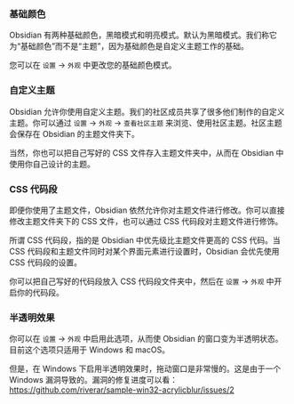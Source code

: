 ### 基础颜色

Obsidian 有两种基础颜色，黑暗模式和明亮模式。默认为黑暗模式。我们称它为“基础颜色”而不是“主题”，因为基础颜色是自定义主题工作的基础。

您可以在 `设置` -> `外观` 中更改您的基础颜色模式。

### 自定义主题

Obsidian 允许你使用自定义主题。我们的社区成员共享了很多他们制作的自定义主题。你可以通过 `设置` -> `外观` -> `查看社区主题` 来浏览、使用社区主题。社区主题会保存在 Obsidian 的主题文件夹下。

当然，你也可以把自己写好的 CSS 文件存入主题文件夹中，从而在 Obsidian 中使用你自己设计的主题。

### CSS 代码段
即便你使用了主题文件，Obsidian 依然允许你对主题文件进行修改。你可以直接修改主题文件夹下的 CSS 文件，也可以通过 CSS 代码段对主题文件进行修饰。

所谓 CSS 代码段，指的是 Obsidian 中优先级比主题文件更高的 CSS 代码。当 CSS 代码段和主题文件同时对某个界面元素进行设置时，Obsidian 会优先使用 CSS 代码段的设置。

你可以把自己写好的代码段放入 CSS 代码段文件夹中，然后在 `设置` -> `外观` 中开启你的代码段。

### 半透明效果

你可以在 `设置` -> `外观` 中启用此选项，从而使 Obsidian 的窗口变为半透明状态。目前这个选项只适用于 Windows 和 macOS。

但是，在 Windows 下启用半透明效果时，拖动窗口是非常慢的。这是由于一个 Windows 漏洞导致的。漏洞的修复进度可以看：https://github.com/riverar/sample-win32-acrylicblur/issues/2